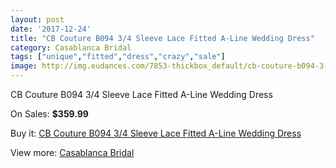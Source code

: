 ```yaml
---
layout: post
date: '2017-12-24'
title: "CB Couture B094 3/4 Sleeve Lace Fitted A-Line Wedding Dress"
category: Casablanca Bridal
tags: ["unique","fitted","dress","crazy","sale"]
image: http://img.eudances.com/7853-thickbox_default/cb-couture-b094-3-4-sleeve-lace-fitted-a-line-wedding-dress.jpg
---
```

CB Couture B094 3/4 Sleeve Lace Fitted A-Line Wedding Dress

On Sales: **$359.99**
<a href="https://www.eudances.com/en/casablanca-bridal/2766-cb-couture-b094-3-4-sleeve-lace-fitted-a-line-wedding-dress.html"><amp-img layout="responsive" width="600" height="600" src="//img.eudances.com/7853-thickbox_default/cb-couture-b094-3-4-sleeve-lace-fitted-a-line-wedding-dress.jpg" alt="CB Couture B094 3/4 Sleeve Lace Fitted A-Line Wedding Dress 0" /></a>
<a href="https://www.eudances.com/en/casablanca-bridal/2766-cb-couture-b094-3-4-sleeve-lace-fitted-a-line-wedding-dress.html"><amp-img layout="responsive" width="600" height="600" src="//img.eudances.com/7856-thickbox_default/cb-couture-b094-3-4-sleeve-lace-fitted-a-line-wedding-dress.jpg" alt="CB Couture B094 3/4 Sleeve Lace Fitted A-Line Wedding Dress 1" /></a>
<a href="https://www.eudances.com/en/casablanca-bridal/2766-cb-couture-b094-3-4-sleeve-lace-fitted-a-line-wedding-dress.html"><amp-img layout="responsive" width="600" height="600" src="//img.eudances.com/7855-thickbox_default/cb-couture-b094-3-4-sleeve-lace-fitted-a-line-wedding-dress.jpg" alt="CB Couture B094 3/4 Sleeve Lace Fitted A-Line Wedding Dress 2" /></a>
<a href="https://www.eudances.com/en/casablanca-bridal/2766-cb-couture-b094-3-4-sleeve-lace-fitted-a-line-wedding-dress.html"><amp-img layout="responsive" width="600" height="600" src="//img.eudances.com/7854-thickbox_default/cb-couture-b094-3-4-sleeve-lace-fitted-a-line-wedding-dress.jpg" alt="CB Couture B094 3/4 Sleeve Lace Fitted A-Line Wedding Dress 3" /></a>

Buy it: [CB Couture B094 3/4 Sleeve Lace Fitted A-Line Wedding Dress](https://www.eudances.com/en/casablanca-bridal/2766-cb-couture-b094-3-4-sleeve-lace-fitted-a-line-wedding-dress.html "CB Couture B094 3/4 Sleeve Lace Fitted A-Line Wedding Dress")

View more: [Casablanca Bridal](https://www.eudances.com/en/4-casablanca-bridal "Casablanca Bridal")